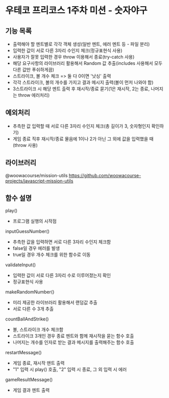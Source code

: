 # 우테코 프리코스 1주차 미션 - 숫자야구

## 기능 목록

- 출력해야 할 멘트별로 각각 객체 생성(일반 멘트, 에러 멘트 등 - 파일 분리)
- 입력한 값이 서로 다른 3자리 수인지 체크(정규표현식 사용)
- 사용자가 잘못 입력한 경우 throw 이용해서 종료(try-catch 사용)
- 해당 요구사항의 라이브러리 활용해서 Random 값 추출(includes 사용해서 모두 다른 값만 푸쉬하게끔)
- 스트라이크, 볼 개수 체크 => 둘 다 0이면 '낫싱' 출력
- 각각 스트라이크, 볼의 개수를 가지고 결과 메시지 출력(볼이 먼저 나와야 함)
- 3스트라이크 시 해당 멘트 출력 후 재시작/종료 묻기(1은 재시작, 2는 종료, 나머지는 throw 에러처리)

## 예외처리

- 추측한 값 입력할 때 서로 다른 3자리 수인지 체크(총 길이가 3, 숫자형인지 확인하기)
- 게임 종료 직후 재시작/종료 물음에 1이나 2가 아닌 그 외에 값을 입력했을 때(throw 사용)

## 라이브러리

@woowacourse/mission-utils
https://github.com/woowacourse-projects/javascript-mission-utils

## 함수 설명

play()

- 프로그램 실행의 시작점

inputGuessNumber()

- 추측한 값을 입력하면 서로 다른 3자리 수인지 체크함
- false일 경우 에러를 발생
- true일 경우 개수 체크를 위한 함수로 이동

validateInput()

- 입력한 값이 서로 다른 3자리 수로 이루어졌는지 확인
- 정규표현식 사용

makeRandomNumber()

- 미리 제공한 라이브러리 활용해서 랜덤값 추출
- 서로 다른 수 3개 추출

countBallAndStrike()

- 볼, 스트라이크 개수 체크함
- 스트라이크 3개인 경우 종료 멘트와 함께 재시작을 묻는 함수 호출
- 나머지는 개수를 인자로 받는 결과 메시지를 출력해주는 함수 호출

restartMessage()

- 게임 종료, 재시작 맨트 출력
- "1" 입력 시 play() 호출, "2" 입력 시 종료, 그 외 입력 시 에러

gameResultMessage()

- 게임 결과 멘트 출력
